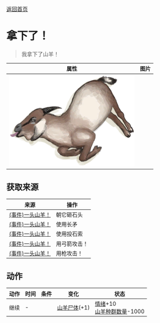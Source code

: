 [返回首页](index.md)  
# 拿下了！  
> 我拿下了山羊！  
  
  属性  |   图片   
 ----  |  ----:   
   |  ![](Sprite/GoatCarcass.png)   
  
## 获取来源  
来源  |  操作  
----  |  ----  
[(事件)一头山羊！](Event_GoatFight.md)  |  朝它砸石头  
[(事件)一头山羊！](Event_GoatFight.md)  |  使用长矛  
[(事件)一头山羊！](Event_GoatFight.md)  |  使用投石索  
[(事件)一头山羊！](Event_GoatFight.md)  |  用弓箭攻击！  
[(事件)一头山羊！](Event_GoatFight.md)  |  用枪攻击！  
## 动作  
动作  |  时间  |  条件  |  变化  |  状态  
----  |  ----  |  ----  |  ----  |  ----  
继续  |  -  |    |  [山羊尸体](GoatCarcassFemale.md)(+1)  |  [情绪](Morale.md)+10<br>[山羊种群数量](Pop_Goat.md)-1000  
